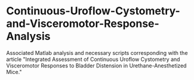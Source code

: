 # Continuous-Uroflow-Cystometry-and-Visceromotor-Response-Analysis
Associated Matlab analysis and necessary scripts corresponding with the article "Integrated Assessment of Continuous Uroflow Cystometry and Visceromotor Responses to Bladder Distension in Urethane-Anesthetized Mice."
